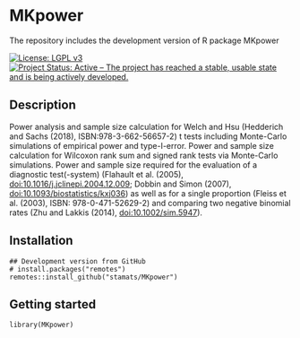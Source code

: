 # MKpower
The repository includes the development version of R package MKpower

[![License: LGPL v3](https://img.shields.io/badge/License-LGPL%20v3-blue.svg)](https://www.gnu.org/licenses/lgpl-3.0)
[![Project Status: Active – The project has reached a stable, usable state and is being actively developed.](https://www.repostatus.org/badges/latest/active.svg)](https://www.repostatus.org/#active)

## Description
Power analysis and sample size calculation for Welch and Hsu 
(Hedderich and Sachs (2018), ISBN:978-3-662-56657-2) t tests including 
Monte-Carlo simulations of empirical power and type-I-error. Power and sample 
size calculation for Wilcoxon rank sum and signed rank tests via Monte-Carlo 
simulations. Power and sample size required for the evaluation of a diagnostic 
test(-system) (Flahault et al. (2005), <doi:10.1016/j.jclinepi.2004.12.009>; 
Dobbin and Simon (2007), <doi:10.1093/biostatistics/kxj036>) as well as for a 
single proportion (Fleiss et al. (2003), ISBN: 978-0-471-52629-2) and 
comparing two negative binomial rates (Zhu and Lakkis (2014), <doi:10.1002/sim.5947>).

## Installation

```{r, eval = FALSE}
## Development version from GitHub
# install.packages("remotes")
remotes::install_github("stamats/MKpower")
```

## Getting started

```{r}
library(MKpower)
```

